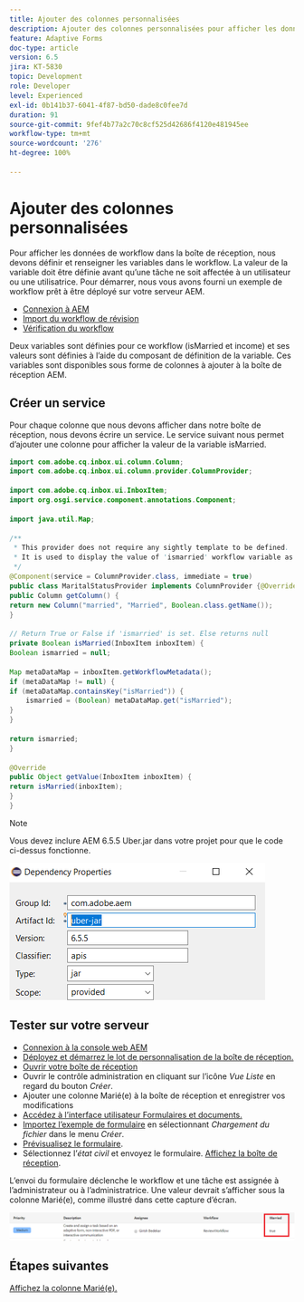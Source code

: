 ```yaml
---
title: Ajouter des colonnes personnalisées
description: Ajouter des colonnes personnalisées pour afficher les données additionnelles du workflow
feature: Adaptive Forms
doc-type: article
version: 6.5
jira: KT-5830
topic: Development
role: Developer
level: Experienced
exl-id: 0b141b37-6041-4f87-bd50-dade8c0fee7d
duration: 91
source-git-commit: 9fef4b77a2c70c8cf525d42686f4120e481945ee
workflow-type: tm+mt
source-wordcount: '276'
ht-degree: 100%

---
```


# Ajouter des colonnes personnalisées

Pour afficher les données de workflow dans la boîte de réception, nous devons définir et renseigner les variables dans le workflow. La valeur de la variable doit être définie avant qu’une tâche ne soit affectée à un utilisateur ou une utilisatrice. Pour démarrer, nous vous avons fourni un exemple de workflow prêt à être déployé sur votre serveur AEM.

* [Connexion à AEM](http://localhost:4502/crx/de/index.jsp)
* [Import du workflow de révision](assets/review-workflow.zip)
* [Vérification du workflow](http://localhost:4502/editor.html/conf/global/settings/workflow/models/reviewworkflow.html)

Deux variables sont définies pour ce workflow (isMarried et income) et ses valeurs sont définies à l’aide du composant de définition de la variable. Ces variables sont disponibles sous forme de colonnes à ajouter à la boîte de réception AEM.

## Créer un service

Pour chaque colonne que nous devons afficher dans notre boîte de réception, nous devons écrire un service. Le service suivant nous permet d’ajouter une colonne pour afficher la valeur de la variable isMarried.

```java
import com.adobe.cq.inbox.ui.column.Column;
import com.adobe.cq.inbox.ui.column.provider.ColumnProvider;

import com.adobe.cq.inbox.ui.InboxItem;
import org.osgi.service.component.annotations.Component;

import java.util.Map;

/**
 * This provider does not require any sightly template to be defined.
 * It is used to display the value of 'ismarried' workflow variable as a column in inbox
 */
@Component(service = ColumnProvider.class, immediate = true)
public class MaritalStatusProvider implements ColumnProvider {@Override
public Column getColumn() {
return new Column("married", "Married", Boolean.class.getName());
}

// Return True or False if 'ismarried' is set. Else returns null
private Boolean isMarried(InboxItem inboxItem) {
Boolean ismarried = null;

Map metaDataMap = inboxItem.getWorkflowMetadata();
if (metaDataMap != null) {
if (metaDataMap.containsKey("isMarried")) {
    ismarried = (Boolean) metaDataMap.get("isMarried");
}
}

return ismarried;
}

@Override
public Object getValue(InboxItem inboxItem) {
return isMarried(inboxItem);
}
}
```

>[!NOTE]
>
>Vous devez inclure AEM 6.5.5 Uber.jar dans votre projet pour que le code ci-dessus fonctionne.

![uber-jar](assets/uber-jar.PNG)

## Tester sur votre serveur

* [Connexion à la console web AEM](http://localhost:4502/system/console/bundles)
* [Déployez et démarrez le lot de personnalisation de la boîte de réception.](assets/inboxcustomization.inboxcustomization.core-1.0-SNAPSHOT.jar)
* [Ouvrir votre boîte de réception](http://localhost:4502/aem/inbox)
* Ouvrir le contrôle administration en cliquant sur l’icône _Vue Liste_ en regard du bouton _Créer_.
* Ajouter une colonne Marié(e) à la boîte de réception et enregistrer vos modifications
* [Accédez à l’interface utilisateur Formulaires et documents.](http://localhost:4502/aem/forms.html/content/dam/formsanddocuments)
* [Importez l’exemple de formulaire](assets/snap-form.zip) en sélectionnant _Chargement du fichier_ dans le menu _Créer_.
* [Prévisualisez le formulaire](http://localhost:4502/content/dam/formsanddocuments/snapform/jcr:content?wcmmode=disabled).
* Sélectionnez l’_état civil_ et envoyez le formulaire.
  [Affichez la boîte de réception](http://localhost:4502/aem/inbox).

L’envoi du formulaire déclenche le workflow et une tâche est assignée à l’administrateur ou à l’administratrice. Une valeur devrait s’afficher sous la colonne Marié(e), comme illustré dans cette capture d’écran.

![colonne-marié(e)](assets/married-column.PNG)

## Étapes suivantes

[Affichez la colonne Marié(e).](./use-sightly-template.md)
